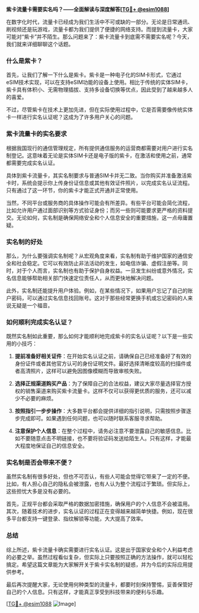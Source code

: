 **紫卡流量卡需要实名吗？——全面解读与深度解答[[TG💪+ @esim1088](https://t.me/s/esim1088)]**

在数字化时代，流量卡已经成为我们生活中不可或缺的一部分。无论是日常通讯、刷视频还是玩游戏，流量卡都为我们提供了便捷的网络支持。而提到流量卡，大家可能对“紫卡”并不陌生。那么问题来了：紫卡流量卡到底需不需要实名呢？今天，我们就来详细聊聊这个话题。

### 什么是紫卡？

首先，让我们了解一下什么是紫卡。紫卡是一种电子化的SIM卡形式，它通过eSIM技术实现，可以在支持eSIM功能的设备上使用。相比于传统的实体SIM卡，紫卡具有体积小、无需物理插拔、支持多设备切换等优点，因此受到了越来越多人的喜爱。

不过，尽管紫卡在技术上更加先进，但在实际使用过程中，它是否需要像传统实体卡一样进行实名认证呢？这成为了许多用户关心的问题。

### 紫卡流量卡的实名要求

根据我国现行的通信管理规定，所有提供通信服务的运营商都需要对用户进行实名制登记。这意味着无论是实体SIM卡还是电子版的紫卡，在激活和使用之前，通常都需要完成实名认证。

具体到紫卡流量卡，其实名制要求与普通SIM卡并无二致。当你购买并准备激活紫卡时，系统会提示你上传身份证信息或其他有效证件照片，以完成实名认证流程。只有通过了这一环节，你的紫卡才能正式开通并正常使用。

当然，不同平台或服务商的具体操作可能会有所差异。有些平台可能会简化流程，比如允许用户通过面部识别等方式验证身份；而另一些则可能要求更严格的资料提交。无论如何，实名制是确保网络安全和个人信息安全的重要措施，这一点毋庸置疑。

### 实名制的好处

那么，为什么要强调实名制呢？从宏观角度来看，实名制有助于维护国家的通信安全和社会稳定。它可以有效防止非法活动的发生，如电信诈骗、虚假注册等。同时，对于个人而言，实名制也有助于保护自身权益。一旦发生纠纷或意外情况，实名信息能够帮助相关部门快速定位责任人，从而更快地解决问题。

此外，实名制还能提升用户体验。例如，在某些情况下，如果用户忘记了自己的账户密码，可以通过实名信息找回账号。这对于那些经常更换手机或忘记密码的人来说无疑是一个福音。

### 如何顺利完成实名认证？

既然实名制如此重要，那么如何才能顺利地完成紫卡的实名认证呢？以下是一些实用的小技巧：

1. **提前准备好相关证件**：在开始实名认证之前，请确保自己已经准备好了有效的身份证件或者其他官方认可的身份证明文件。最好选择清晰度较高的扫描件或者高清照片，这样可以避免因图像模糊而导致审核失败。

2. **选择正规渠道购买产品**：为了保障自己的合法权益，建议大家尽量选择官方授权的销售渠道来购买紫卡流量卡。这样不仅可以获得更优质的服务，还可以减少不必要的麻烦。

3. **按照指引一步步操作**：大多数平台都会提供详细的指引说明，只需按照步骤逐步完成即可。如果遇到任何问题，也可以随时联系客服寻求帮助。

4. **注意保护个人信息**：在整个过程中，请务必注意不要泄露自己的敏感信息。比如不要随意点击不明链接，也不要将验证码发送给陌生人。只有这样，才能最大程度地保证自己的信息安全。

### 实名制是否会带来不便？

虽然实名制有很多好处，但也不可否认，有些人可能会觉得它带来了一定的不便。比如，有人担心自己的隐私会被泄露，也有人认为整个流程过于繁琐。但实际上，这些担忧大多是没有必要的。

首先，正规平台都会采取严格的数据加密措施，确保用户的个人信息不会被滥用。其次，随着技术的进步，实名认证的过程正在变得越来越简单快捷。例如，现在很多平台都支持一键登录、指纹解锁等功能，大大提高了效率。

### 总结

综上所述，紫卡流量卡确实需要进行实名认证。这是出于国家安全和个人利益考虑的必要之举。虽然过程看似复杂，但实际上只要按照正确的方法操作，就可以轻松搞定。希望这篇文章能为大家解开关于紫卡实名制的疑惑，并为今后的实际应用提供参考。

最后再次提醒大家，无论使用何种类型的流量卡，都要时刻保持警惕，妥善保管好自己的个人信息。只有这样，才能真正享受到科技带来的便利与乐趣。

[[TG💪+ @esim1088](https://t.me/s/esim1088) ![Image](https://i.postimg.cc/4NQfJmqS/Snipaste-2025-05-13-00-14-12.png)]